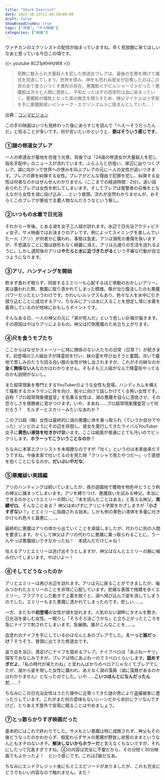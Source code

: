 ```yaml
---
title: "Shark Exorcist"
date: 2023-10-23T11:40:39+09:00
draft: false
ShowBreadCrumbs: true
tags: ["洋画", "サメ映画"]
categories: ["映画"]
---
```


ヴァチカンのエクソシストの配信が始まっていますね。早く見放題に来てほしいなあと思っている今日この頃です。

{{< youtube 8CZ1pKHHzW8 >}}

>邪教に魅入られ大量殺人を犯した修道女ブレアは、最後の生贄を捧げて儀式を完遂してしまう。世界を恨み、神をも恐れぬ彼女が召喚したのはこの世の全て食らいつくす異形の存在、悪魔鮫≪デビルシャーク≫だった！悪魔鮫は次々と人間に憑依し、平和だったはずの田舎町は血に染まっていく。悪魔鮫の犠牲となった弟の無念を晴らすため、神父マイケルは十字架を手に悪魔鮫祓い≪シャーク・エクソシズム≫に挑まんとしていた…！

出典：[コンマビジョン](https://comma.co.jp/dvd/comt-059/)

この手の映画はいつも見終わった後にあらすじを読んで「へえ〜そうだったんだ」と知ることが多いです。何が言いたいかというと、**要はそういう感じです**。

### ①謎の修道女ブレア

一人の修道女が墓地を彷徨う光景。背後では「24歳の修道女が大量殺人を犯し指名手配中」のニュースが流れています。ふらふらと彷徨い、岸辺に辿りつくブレア。湖に向かって世界への恨みを叫ぶブレアの元に一人の女性が追いつきます。ブレアの罪を糾弾する女性。ブレアがどんな理由で犯罪を犯し、糾弾する女性は何者なのかはぜんぜんわかりません（ここまでの経過時間：2分）。追い詰められたブレアは女性を刺してしまいます。そしてブレアは復讐者の召喚をとなえながら女性を湖に投げ込み……という冒頭。流れが全然わかりませんが、おそらくこのブレアが悪役で主要人物なんだろうなという察し。

### ②いつもの水着で日光浴

それから一年後。とある湖を女子三人組が訪れます。水辺で日光浴アクティビティ女子。サメ映画ではお決まりのアレです。例によってスイミングを楽しんでいた一人（アリ）が何者かに襲われ、事態は急変。アリは瀕死の重傷を負いますが、不思議なことに傷は跡形もなく綺麗に消え、アリは元通りの生活を送れるように。しかし退院後のアリは**やたらと水に近づきたがる**という不審な行動が目立つようになります。

### ③アリ、ハンティングを開始

飲まず食わず眠らず、同居するエミリーも心配するほど挙動のおかしいアリー。実は襲われた際、悪魔に取り憑かれてしまった模様。傷が治り復活したのも悪魔パワーだったというわけです。かわいいルックスもあり、色々な人を水中に引き摺り込むことに成功するアリ。ちなみにアリは水に入ることを想定し常に水着を着用しているのが地味におもしろポイントです。

そんなある日、一人の神父の元に「弟が死んだ」という悲しい訃報が届きます。その原因はやはりアリによるもの。神父は打倒悪魔のため立ち上がります。

### ④尺を食うモブたち

ここからはなぜかストーリーに特に関係のない人たちの日常（日常？）が続きます。初登場の三人組女子が降霊術を行い、妹の霊を呼び出そうと奮闘。次いで墓地で苦しみのたうち回る白い服の女性が映し出されますが、これがその妹なのか**全く関係ない人**なのかはわかりません。そもそも三人組がなんで降霊術やってるのかも説明がないし。

また超常現象を専門とするYouTuberのような女性も登場。ハンディカムを構えて撮影するカメラマンに背を向け、我々に向けて話しかけてくる怖い女性です。自称「プロ超常現象捜査官」を名乗る女性は、湖の悪魔を自らに憑依させ、その恐ろしさを視聴者に見せつけます。いや、まあね……プロ超常現象捜査官って何だろう？　モルダーとスカリーみたいなあれか？

このプロ超（略）女性は最終的に湖の悪魔に体を乗っ取られ（ていうか自分でやった）ゾンビのようにその辺を徘徊し、彼女を尾行してきたライバルYouTuber女子に**黄色い液体を吐きかけ**襲います。ここは絵面が普通にとても汚いのでビックリします。**ホラーってこういうことなのか**？

ちなみに本家エクソシストを未視聴なのですが「吐く」というのは本家由来だそうですね。今後本家で吐いてるのを見た時「クソシャで見たやつだ〜」って感想を抱くことになるのか。**だいぶいやだな**。

### ⑤悪魔祓い実践編

アリのハンティングは続いていましたが、夜の遊園地で獲物を物色中とうとう例の神父に捕まってしまいます。アリを縛りつけ、悪魔祓いを試みる神父。本当にできるのかというエミリーの問いに「本を読んだことはある」と答える神父。**実績ゼロ**。そんなことある？ 神父はめげずにアリに十字架をかざしますが「**小さすぎない**？」とエミリーに指摘される始末。しかも例の黄色い液体を多量に吐きかけられ色々と最悪に……。

最終的に悪魔はアリの体から出ていくことを承諾しましたが、代わりに別の人間を要求します。かくして神父はアリの代わりに悪魔に乗っ取られることに。うーんやっぱ悪魔祓いできなかったね！　本読んだだけじゃね！

怯えるアリとエミリーは逃げ出そうとしますが、神父はなんとエミリーの腕に噛み付いてしまいます。やばいよ〜！

### ⑥そしてどうなったのか

アリとエミリーは再び水辺を訪れます。アリは元に戻ることができましたが、噛みつかれたエミリーのことを非常に心配しています。悲痛な表情で桟橋を歩くエミリー。フラフラとした動きで上着を脱ぐと、湖へ飛び込んで姿を消してしまうのでした。エミリーもまた悪魔に憑かれてしまったのです。悲しい……。

一方、またもや**初登場**の女性が湖を訪れます。人気のない湖畔にタオルを敷き、日光浴を楽しむ女性。一眠りし「そろそろ泳ごうかな」と立ち上がったところを急にナイフで刺されてしまいます。急展開。誰がこんなことを……。

血塗れのナイフを手にしているのはなんとあのブレアでした。**えーっと誰だっけ**？そうそう、冒頭に出てきた修道女です。

返り血を浴び、満足げにナイフを舐めるブレア。ナイフペロは「あぶねーヤツ」描写でおなじみですが、ブレアは特にあぶねーので３ペロくらいします。**舐めすぎだよ**。「私の時代が来たわね」と言わんばかりのペロアじゃなくてブレアでしたが、湖から姿を現した女性に襲われ、あえなく湖の藻屑（湖に藻屑があるのかはわかりません）となったのでした。いや……**こいつほんとになんだったんだ**……？

ちなみにこの日光浴女性はうたた寝中に近寄ってきた謎の男により盗撮被害に遭ったりしています。これがまた何の意味もないシーンだから余計にクソなんですけど、とりあえず屋外で安易に眠ることはやめましょう。

### ⑦とっ散らかりすぎ映画だった

基本的にはこれで終わりでした。サメもとい悪魔は特に成敗されず、神父もその後どうなったのかわからず、相変わらずサメの悪魔が野放し状態のままというなんともオチのないオチ。**解決しないからホラーだ**と言えなくもないですが、それにしたって冗長すぎですね。④の内容は完全に不要だから、その分短く30分映画でもよかったよ！　という感じです。これはZ級だなあ。

ちなみにエンドクレジット後にもミニエピソードがありましたが、これも完全にどうでもいい内容なので触れません。また！
